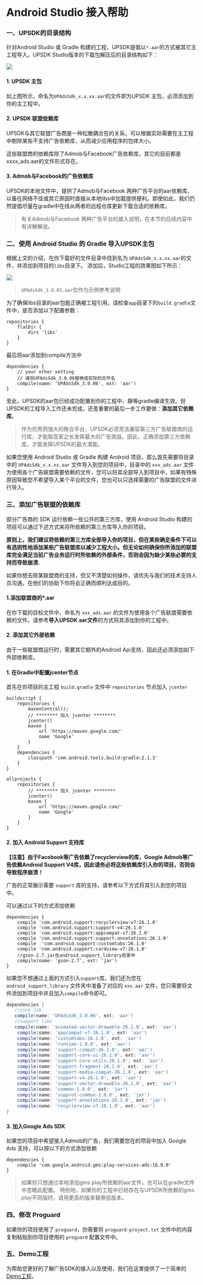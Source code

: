 # Android Studio 接入帮助

### 一、UPSDK的目录结构
针对Android Studio 或 Gradle 构建的工程，UPSDK提倡以`*.aar`的方式被其它主工程导入。UPSDK Studio版本的下载包解压后的目录结构如下：

![](http://docc.upltv.com/uploads/201805/5af5689a90a1a_5af5689a.png)

#### 1. UPSDK 主包
如上图所示，命名为`UPAdsSdk_x.x.xx.aar`的文件即为UPSDK 主包，必须添加到你的主工程中。

#### 2. UPSDK 联盟依赖库
UPSDK与其它联盟广告商是一种松散耦合在的关系，可以根据实际需要在主工程中剔除某些不支持广告依赖库，从而减少应用程序的包体大小。

这些联盟商的依赖库除了Admob与Facebook广告依赖库，其它的目前都是xxxx_ads.aar的文件形式存在。

#### 3. Admob与Facebook的广告依赖库
UPSDK的本地文件中，提供了Admob与Facebook 两种广告平台的aar依赖库，以备在网络不佳或其它原因时直接从本地libs中加载提供便利。即使如此，我们仍然提倡尽量在gradle中在线从两者的远程仓库更新下载合适的依赖库。
> 有关Admob与Facebook 两种广告平台的接入说明，在本节的后续内容中有详解解说。


### 二、使用 Android Studio 的 Gradle 导入UPSDK主包

根据上文的介绍，在你下载好的文件目录中找到名为 `UPAdsSdk_x.x.xx.aar`的文件，并添加到项目的`libs`目录下。
添加后，Studio工程的效果图如下所示：

![](http://docc.upltv.com/uploads/201805/5af56922f4043_5af56922.png)

> `UPAdsSdk_3.0.03.aar`仅作为示例参考说明

为了确保libs目录的aar包能正确被工程引用，请检查`app`目录下的`build.gradle`文件中，是否添加以下配置参数：

    repositories {
        flatDir {
            dirs 'libs'
        }
    }

最后将aar添加到compile方法中

    dependencies {
        // your other setting
        // 请将UPAdsSdk_3.0.06替换成实际的文件名
        compile(name: 'UPAdsSdk_3.0.06', ext: 'aar')
    }

至此，UPSDK的aar包已经成功配置到你的工程中，静等gradle编译生效。但UPSDK的工程导入工作还未完成，还差重要的最后一步工作要做：**添加其它依赖库**。

> 作为优秀而强大的聚合平台，UPSDK必须灵活兼容第三方广告联盟商的运行库，才能取百家之长发挥最大的广告效益。因此，正确添加第三方依赖库，才能发挥UPSDK的最大潜能。

如果您使用 Android Studio 或 Gradle 构建 Android 项目，那么首先需要将目录中的 `UPAdsSdk_x.x.xx.aar` 文件导入到您的项目中，目录中的 `xxx_ads.aar` 文件为使用各个广告联盟需要依赖的文件，您可以将其全部导入到项目中，如果有特殊原因导致您不希望导入某个平台的文件，您也可以只选择需要的广告联盟的文件进行导入。

### 三、添加广告联盟的依赖库

部分广告商的 SDK 运行依赖一些公共的第三方库，使用 Android Studio 构建的项目可以通过下述方式来将所依赖的第三方库导入你的项目。

**原则上，我们建议将依赖的第三方库全部导入你的项目，但在某些确定条件下可以有选则性地添加某些广告联盟库以减少工程大小。但无论如何确保你所添加的联盟库完全满足当前广告业务运行时所依赖的外部条件，否则会因为缺少某些必要的支持而导致崩溃.**

如果你想去除某联盟商的支持，但又不清楚如何操作，请优先与我们的技术支持人员沟通，在他们的协助下你将会正确而顺利达成目的。

####  1.添加联盟商的*.aar
在你下载的目标文件中，命名为 `xxx_ads.aar` 的文件为使用各个广告联盟需要依赖的文件。请参考**导入UPSDK aar文件**的方式将其添加到你的工程中。

####  2. 添加其它外部依赖

由于一些联盟商运行时，需要其它额外的Android Api支持，因此还必须添加如下外部依赖库。

#### 1. 在Gradle中配置jcenter节点
首先在你项目的主工程 `build.gradle` 文件中 `repositories` 节点加入 `jcenter`

    buildscript {
        repositories {
            mavenCentral();
            // ******** 加入 jcenter ********
            jcenter()
            maven {
                url 'https://maven.google.com/'
                name 'Google'
            }
        }
        dependencies {
            classpath 'com.android.tools.build:gradle:2.1.3'
        }
    }

    allprojects {
        repositories {
            // ******** 加入 jcenter ********
            jcenter()
            maven {
                url 'https://maven.google.com/'
                name 'Google'
            }
        }
    }


#### 2. 加入 Android Support 支持库

**【注意】由于Facebook等广告依赖了recyclerview的库，Google Admob等广告依赖Android Support V4库，因此请务必将这些依赖库引入你的项目，否则会导致程序崩溃！**

广告的正常展示需要 `support` 库的支持，请参考以下方式将其引入到您的项目中。

可以通过以下的方式添加依赖
    
    dependencies {
        compile 'com.android.support:recyclerview-v7:26.1.0'
        compile 'com.android.support:support-v4:26.1.0'
        compile 'com.android.support:appcompat-v7:26.1.0'
        compile 'com.android.support:support-annotations:26.1.0'
        compile  'com.android.support:customtabs:26.1.0'
        compile 'com.android.support:cardview-v7:26.1.0'
        //gson-2.7.jar在android_support_library目录中
        compile(name: 'gson-2.7', ext: 'jar')
    }
    
如果您不想通过上面的方式引入`support`库，我们还为您在  `android_support_library` 文件夹中准备了对应的 `xxx.aar` 文件，您只需要将文件添加到项目中并且加入`compile`命令即可。

```groovy
dependencies {
   //core lib
   compile(name: 'UPAdsSdk_3.0.06', ext: 'aar')
   //support libs
   compile(name: 'animated-vector-drawable-26.1.0', ext: 'aar')
    compile(name: 'appcompat-v7-26.1.0', ext: 'aar')
    compile(name: 'customtabs-26.1.0', ext: 'aar')
    compile(name: 'runtime-1.0.0', ext: 'aar')
    compile(name: 'support-compat-26.1.0', ext: 'aar')
    compile(name: 'support-core-ui-26.1.0', ext: 'aar')
    compile(name: 'support-core-utils-26.1.0', ext: 'aar')
    compile(name: 'support-fragment-26.1.0', ext: 'aar')
    compile(name: 'support-media-compat-26.1.0', ext: 'aar')
    compile(name: 'support-v4-26.1.0', ext: 'aar')
    compile(name: 'support-vector-drawable-26.1.0', ext: 'aar')
    compile(name: 'common-1.0.0', ext: 'jar')
    compile(name: 'supprot-common-1.0.0', ext: 'jar')
    compile(name: 'support-annotations-26.1.0', ext: 'jar')
    compile(name: 'recyclerview-v7-26.1.0', ext: 'aar')
}
```


#### 3. 加入Google Ads SDK
如果您的项目中希望接入Admob的广告，我们需要您在的项目中加入 Google Ads 支持，可以按以下的方式添加依赖

    dependencies {
        compile 'com.google.android.gms:play-services-ads:16.0.0'
    }

> 如果你只想通过本地添加gms play所依赖的aar文件，也可以在gradle文件中忽略此配置。
> 特别地，如果你的工程中已经存在与UPSDK所依赖的gms play不同版时，请用更高的版本替换低版本。

### 四、修改 Proguard
如果你的项目使用了 `proguard`，你需要将 `proguard-project.txt` 文件中的内容复制粘贴到你项目使用的 `proguard` 配置文件中。

### 五、Demo工程
为帮助您更好的了解广告SDK的接入以及使用，我们在这里提供了一个简单的[Demo工程](https://github.com/AvidlyGit/AdSdkDemo-Studio "Demo工程")。